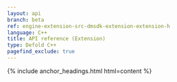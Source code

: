 ```yaml
---
layout: api
branch: beta
ref: engine-extension-src-dmsdk-extension-extension-h
language: C++
title: API reference (Extension)
type: Defold C++
pagefind_exclude: true
---
```

{% include anchor_headings.html html=content %}